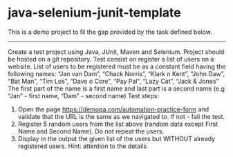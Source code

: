 # java-selenium-junit-template

This is a demo project to fil the gap provided by the task defined below.

---

Create a test project using Java, JUnit, Maven and Selenium. Project should
be hosted on a git repository.
Test consist on register a list of users on a website.
List of users to be registered must be as a constant field having the following
names: “Jan van Dam”, “Chack Norris”, “Klark n Kent”, “John Daw”, “Bat
Man”, “Tim Los”, “Dave o Core”, “Pay Pal”, “Lazy Cat”, “Jack & Jones”
The first part of the name is a first name and last part is a second name (e.g
“Jan” - first name, “Dam” - second name)
Test steps:
1. Open the page https://demoqa.com/automation-practice-form and
validate that the URL is the same as we navigated to. If not - fail the test.
2. Register 5 random users from the list above (random data except First
Name and Second Name). Do not repeat the users.
3. Display in the output the given list of the users but WITHOUT already
registered users.
Hint: attention to the details

